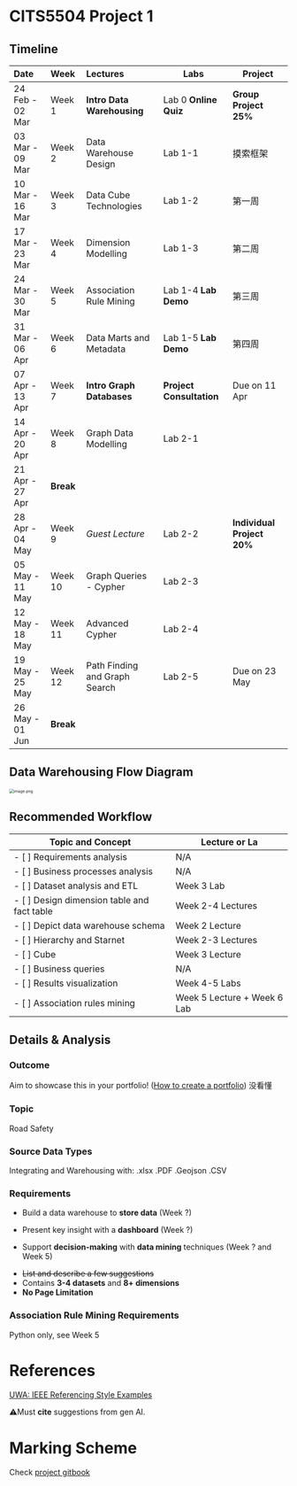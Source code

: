# CITS5504 Project 1

## Timeline

| Date            | Week      | Lectures                      | Labs                      | Project                    |
| :-------------- | :-------- | :---------------------------- | ------------------------- | -------------------------- |
| 24 Feb - 02 Mar | Week 1    | **Intro Data Warehousing**    | Lab 0	**Online  Quiz** | **Group Project 25%**      |
| 03 Mar - 09 Mar | Week 2    | Data Warehouse Design         | Lab 1-1                   | 摸索框架                   |
| 10 Mar - 16 Mar | Week 3    | Data Cube Technologies        | Lab 1-2                   | 第一周                     |
| 17 Mar - 23 Mar | Week 4    | Dimension Modelling           | Lab 1-3                   | 第二周                     |
| 24 Mar - 30 Mar | Week 5    | Association Rule Mining       | Lab 1-4	**Lab  Demo**  | 第三周                     |
| 31 Mar - 06 Apr | Week 6    | Data Marts and Metadata       | Lab 1-5	**Lab Demo**   | 第四周                     |
| 07 Apr - 13 Apr | Week 7    | **Intro Graph Databases**     | **Project Consultation**  | Due on 11 Apr              |
| 14 Apr - 20 Apr | Week 8    | Graph Data Modelling          | Lab 2-1                   |                            |
| 21 Apr - 27 Apr | **Break** |                               |                           |                            |
| 28 Apr - 04 May | Week 9    | *Guest Lecture*               | Lab 2-2                   | **Individual Project 20%** |
| 05 May - 11 May | Week 10   | Graph Queries - Cypher        | Lab 2-3                   |                            |
| 12 May - 18 May | Week 11   | Advanced Cypher               | Lab 2-4                   |                            |
| 19 May - 25 May | Week 12   | Path Finding and Graph Search | Lab 2-5                   | Due on 23 May              |
| 26 May - 01 Jun | **Break** |                               |                           |                            |



## Data Warehousing Flow Diagram

<img src="https://s2.loli.net/2025/03/03/d3Dw12vpkCO5BUf.png" alt="image.png" style="zoom:50%;" />

## Recommended Workflow

| Topic and Concept                           | Lecture or La               |
| ------------------------------------------- | --------------------------- |
| - [ ] Requirements analysis                 | N/A                         |
| - [ ] Business processes analysis           | N/A                         |
| - [ ] Dataset analysis and ETL              | Week 3 Lab                  |
| - [ ] Design dimension table and fact table | Week 2-4 Lectures           |
| - [ ] Depict data warehouse schema          | Week 2 Lecture              |
| - [ ] Hierarchy and Starnet                 | Week 2-3 Lectures           |
| - [ ] Cube                                  | Week 3 Lecture              |
| - [ ] Business queries                      | N/A                         |
| - [ ] Results visualization                 | Week 4-5 Labs               |
| - [ ] Association rules mining              | Week 5 Lecture + Week 6 Lab |

## Details & Analysis

### Outcome

Aim to showcase this in your portfolio! ([How to create a portfolio](https://www.w3schools.com/howto/howto_website_create_portfolio.asp))	没看懂

### Topic

Road Safety

### Source Data Types

Integrating and Warehousing with:	.xlsx	.PDF	.Geojson	.CSV

### Requirements

* Build a data warehouse to **store data** (Week ?)

* Present key insight with a **dashboard** (Week ?)

* Support **decision-making** with **data mining** techniques (Week ? and Week 5)

- ~~List and describe a few suggestions~~
- Contains **3-4 datasets** and **8+ dimensions**
- **No Page Limitation**

### Association Rule Mining Requirements

Python only, see Week 5



# References

[UWA: IEEE Referencing Style Examples](https://guides.library.uwa.edu.au/IEEE/Examples)

⚠️Must **cite** suggestions from gen AI.

# Marking Scheme

Check [project gitbook](https://csse-uwa.gitbook.io/data-warehouse-project-1-s1-2025)
